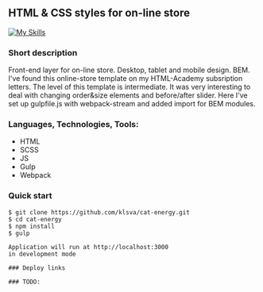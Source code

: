 ## HTML & CSS styles for on-line store

[![My Skills](https://skillicons.dev/icons?i=js,gulp,webpack,html,sass,vscode)](https://skillicons.dev)

### Short description
Front-end layer for on-line store. Desktop, tablet and mobile design. BEM.
I've found this online-store template on my HTML-Academy subsription letters.
The level of this template is intermediate.
It was very interesting to deal with changing order&size elements and before/after slider.
Here I've set up gulpfile.js with webpack-stream and added import for BEM modules.

### Languages, Technologies, Tools:
* HTML
* SCSS
* JS
* Gulp
* Webpack

### Quick start
```
$ git clone https://github.com/klsva/cat-energy.git
$ cd cat-energy
$ npm install
$ gulp

Application will run at http://localhost:3000
in development mode

### Deploy links

### TODO: